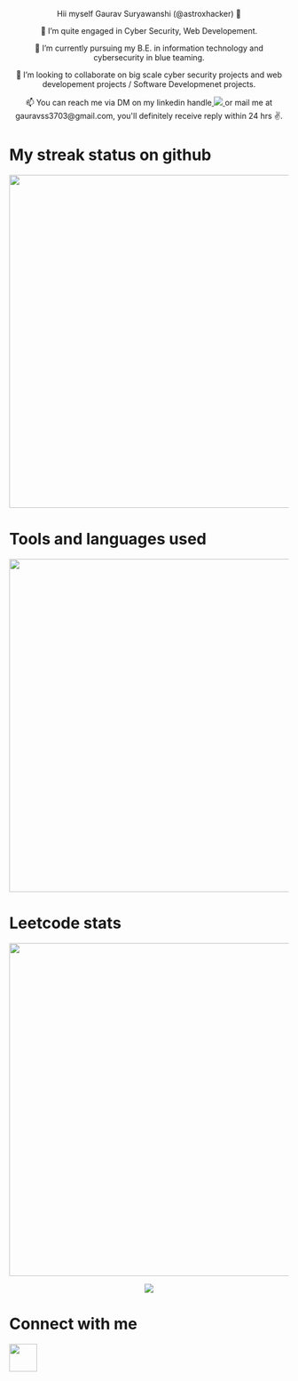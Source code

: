 <p align="center">
Hii myself Gaurav Suryawanshi (@astroxhacker) 👋
</p>
<p align="center">
 👀 I’m quite engaged in Cyber Security, Web Developement.
</p>
<p align="center">
 🌱 I’m currently pursuing my B.E. in information technology and cybersecurity in blue teaming.
</p>
<p align="center">
💞️ I’m looking to collaborate on big scale cyber security projects and web developement projects / Software Developmenet projects.
</p>
<p align="center">
 📫 You can reach me via DM on my linkedin handle<a href="https://www.linkedin.com/in/gauravss03/">
    <img src="https://img.shields.io/badge/linkedin-%230077B5.svg?style=for-the-badge&logo=linkedin"/>
</a> or mail me at gauravss3703@gmail.com, you'll definitely receive reply within 24 hrs ✌.
</p>
 
<!-- [![](https://img.shields.io/badge/linkedin-%230077B5.svg?style=for-the-badge&logo=linkedin)](https://www.linkedin.com/in/zluvsand/) -->
 
# My streak status on github
<p align="center">
    <img width="600" src="https://github-readme-streak-stats.herokuapp.com?user=astroxhacker&theme=dark&hide_border=true&background=000000">
</p>

<!-- # Languages used by me

<p align="center">
    <img width="400" src="https://github-readme-stats.vercel.app/api/top-langs/?username=astroxhacker">
</p> -->

# Tools and languages used
<p align="center">
    <img width="600" src="https://skillicons.dev/icons?i=js,html,css,bootstrap,django,figma,linux,mongodb,vscode,wordpress,py">
</p>

# Leetcode stats
<p align="center">
<img width="600" src="https://stats.justsong.cn/api/leetcode/?username=astroxhacker&theme=dark">
</p>

<p align="center">
<img src="https://user-images.githubusercontent.com/109857735/199702866-630acb6d-89eb-4599-8909-2579522a43b9.svg">
</p>

# Connect with me
<a href="https://www.linkedin.com/in/gauravss03/">
    <img height="50" src="https://cdn2.iconfinder.com/data/icons/social-icon-3/512/social_style_3_in-306.png"/>
</a>
